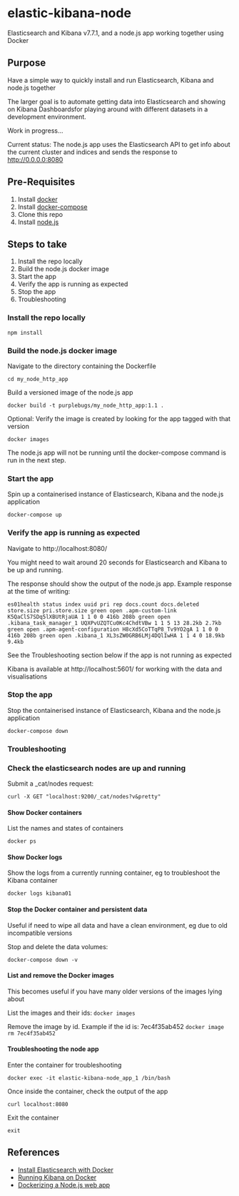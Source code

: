 # elastic-kibana-node

Elasticsearch and Kibana v7.7.1, and a node.js app working together using Docker

## Purpose

Have a simple way to quickly install and run Elasticsearch, Kibana and node.js together

The larger goal is to automate getting data into Elasticsearch and showing on Kibana Dashboardsfor playing around with different datasets in a development environment.

Work in progress...

Current status: The node.js app uses the Elasticsearch API to get info about the current cluster and indices and sends the response to http://0.0.0.0:8080

## Pre-Requisites

1. Install [docker](https://docs.docker.com/install/)
2. Install [docker-compose](https://docs.docker.com/compose/install/)
3. Clone this repo
4. Install [node.js](https://nodejs.org/)


## Steps to take

1. Install the repo locally
2. Build the node.js docker image
3. Start the app
4. Verify the app is running as expected
5. Stop the app
6. Troubleshooting

### Install the repo locally

```npm install```


### Build the node.js docker image

Navigate to the directory containing the Dockerfile

```cd my_node_http_app```

Build a versioned image of the node.js app

```docker build -t purplebugs/my_node_http_app:1.1 .```


Optional: Verify the image is created by looking for the app tagged with that version

```docker images```

The node.js app will not be running until the docker-compose command is run in the next step.


### Start the app

Spin up a containerised instance of Elasticsearch, Kibana and the node.js application

```docker-compose up```

### Verify the app is running as expected

Navigate to http://localhost:8080/

You might need to wait around 20 seconds for Elasticsearch and Kibana to be up and running.

The response should show the output of the node.js app.  Example response at the time of writing:

```es01health status index uuid pri rep docs.count docs.deleted store.size pri.store.size green open .apm-custom-link K5QaClS7SDq5lXBUtRjaUA 1 1 0 0 416b 208b green open .kibana_task_manager_1 UQXPvUZQTCu0Kc4ChdtVBw 1 1 5 13 28.2kb 2.7kb green open .apm-agent-configuration H8cXd5CoTTqP8_Tv9YO2gA 1 1 0 0 416b 208b green open .kibana_1 XL3sZW0GRB6LMj4DQlIwHA 1 1 4 0 18.9kb 9.4kb```

See the Troubleshooting section below if the app is not running as expected

Kibana is available at http://localhost:5601/ for working with the data and visualisations


### Stop the app

Stop the containerised instance of Elasticsearch, Kibana and the node.js application

```docker-compose down```

### Troubleshooting

### Check the elasticsearch nodes are up and running

Submit a _cat/nodes request:

```curl -X GET "localhost:9200/_cat/nodes?v&pretty"```

#### Show Docker containers

List the names and states of containers

```docker ps```

#### Show Docker logs

Show the logs from a currently running container, eg to troubleshoot the Kibana container

```docker logs kibana01```

#### Stop the Docker container and persistent data

Useful if need to wipe all data and have a clean environment, eg due to old incompatible versions

Stop and delete the data volumes:

```docker-compose down -v```

#### List and remove the Docker images

This becomes useful if you have many older versions of the images lying about

List the images and their ids:
```docker images```

Remove the image by id. Example if the id is: 7ec4f35ab452
```docker image rm 7ec4f35ab452```


#### Troubleshooting the node app

Enter the container for troubleshooting

```
docker exec -it elastic-kibana-node_app_1 /bin/bash
```

Once inside the container, check the output of the app

```
curl localhost:8080
```

Exit the container

```
exit
```

## References

* [Install Elasticsearch with Docker](https://www.elastic.co/guide/en/elasticsearch/reference/7.7/docker.html)
* [Running Kibana on Docker](https://www.elastic.co/guide/en/kibana/current/docker.html)
* [Dockerizing a Node.js web app](https://nodejs.org/fr/docs/guides/nodejs-docker-webapp/)